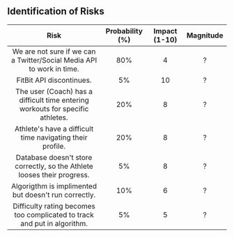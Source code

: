 ## Identification of Risks ##

| Risk       |   Probability (%)  | Impact (1-10) | Magnitude  |
|:----------:|:-------------:|:------:|:----------:|
| We are not sure if we can a Twitter/Social Media API to work in time. | 80% | 4 | ? |
| FitBit API discontinues. | 5%   |   10 | ?
| The user (Coach) has a difficult time entering workouts for specific athletes. | 20% | 8  | ? |
| Athlete's have a difficult time navigating their profile. |  20%  | 8 | ? |
| Database doesn't store correctly, so the Athlete looses their progress. | 5% | 8  | ? |
| Algorigthm is implimented but doesn't run correctly. | 10% | 6  | ? |
| Difficulty rating becomes too complicated to track and put in algorithm. | 5% | 5 | ? |
